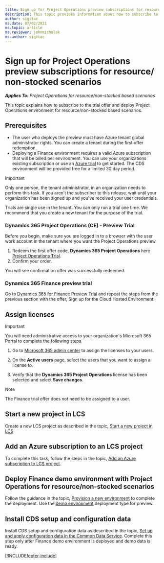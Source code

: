 ```yaml
---
title: Sign up for Project Operations preview subscriptions for resource/ non-stocked scenarios
description: This topic provides information about how to subscribe to and deploy Project Operations for resouce/non-stocked based scenarios.
author: sigitac
ms.date: 07/02/2021
ms.topic: article
ms.reviewer: johnmichalak
ms.author: sigitac
---
```


# Sign up for Project Operations preview subscriptions for resource/ non-stocked scenarios

_**Applies To:** Project Operations for resource/non-stocked based scenarios_



This topic explains how to subscribe to the trial offer and deploy Project Operations environment for resource/non-stocked based scenarios.

## Prerequisites
- The user who deploys the preview must have Azure tenant global administrator rights. You can create a tenant during the first offer redemption. 
- Deploying a Finance environment requires a valid Azure subscription that will be billed per environment. You can use your organizations existing subscription or use an [Azure trial](https://azure.microsoft.com/free/) to get started. The CDS environment will be provided free for a limited 30 day period.

> [!IMPORTANT]
> Only one person, the tenant administrator, in an organization needs to perform this task. If you aren't the subscriber to this release, wait until your organization has been signed up and you've received your user credentials.
> 
> Trials are single use in the tenant. You can only run a trial one time. We recommend that you create a new tenant for the purpose of the trial.


### Dynamics 365 Project Operations (CE) - Preview Trial 

Before you begin, make sure you are logged in to a browser with the user work account in the tenant where you want the Project Operations preview.

1. Redeem the first offer code, **Dynamics 365 Project Operations** here [Project Operations Trial](https://aka.ms/try-po).
2. Confirm your order.

  You will see confirmation offer was successfully redeemed.

### Dynamics 365 Finance preview trial

Go to [Dynamics 365 for Finance Preview Trial](https://aka.ms/trypoche) and repeat the steps from the previous section with the offer, Sign up for the Cloud Hosted Environment.  

## Assign licenses

> [!IMPORTANT]
> You will need administrative access to your organization's Microsoft 365 Portal to complete the following steps.

1. Go to [Microsoft 365 admin center](https://portal.office.com/) to assign the licenses to your users.

2. On the **Active users** page, select the users that you want to assign a license to.

3. Verify that the **Dynamics 365 Project Operations** license has been selected and select **Save changes**.

> [!NOTE]
> The Finance trial offer does not need to be assigned to a user.

## Start a new project in LCS

Create a new LCS project as described in the topic, [Start a new project in LCS](create-lcs-project.md)

## Add an Azure subscription to an LCS project

To complete this task, follow the steps in the topic, [Add an Azure subscription to LCS project](resource-add-azure-subscription-lcs-project.md).

## Deploy Finance demo environment with Project Operations for resource/non-stocked scenarios

Follow the guidance in the topic, [Provision a new environment](resource-provision-new-environment.md) to complete the deployment. Use the [demo environment](/dynamics365/fin-ops-core/dev-itpro/deployment/deploy-demo-environment) deployment type for preview. 

## Install CDS setup and configuration data

Install CDS setup and configuration data as described in the topic, [Set up and apply configuration data in the Common Data Service](resource-apply-pro-setup-config-data.md).
Complete this step only after Finance demo environment is deployed and demo data is ready.


[!INCLUDE[footer-include](../includes/footer-banner.md)]
